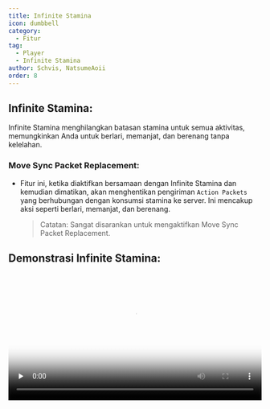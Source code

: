 ```yaml
---
title: Infinite Stamina
icon: dumbbell
category:
  - Fitur
tag:
  - Player
  - Infinite Stamina
author: Schvis, NatsumeAoii
order: 8
---
```


## Infinite Stamina:

Infinite Stamina menghilangkan batasan stamina untuk semua aktivitas, memungkinkan Anda untuk berlari, memanjat, dan berenang tanpa kelelahan.

### Move Sync Packet Replacement:
- Fitur ini, ketika diaktifkan bersamaan dengan Infinite Stamina dan kemudian dimatikan, akan menghentikan pengiriman `Action Packets` yang berhubungan dengan konsumsi stamina ke server. Ini mencakup aksi seperti berlari, memanjat, dan berenang.
  > Catatan: Sangat disarankan untuk mengaktifkan Move Sync Packet Replacement.

## Demonstrasi Infinite Stamina:

<video controls preload="none" width="100%" poster="https://nextcloud.atruicardona.xyz/s/x4dWmX8J3Y9GAZo/preview"><source src="https://nextcloud.atruicardona.xyz/s/x4dWmX8J3Y9GAZo/download" type="video/mp4"></video>